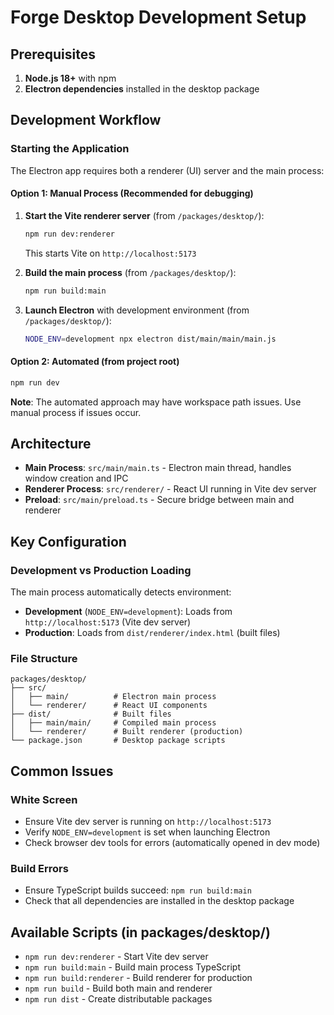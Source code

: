 # Forge Desktop Development Setup

## Prerequisites

1. **Node.js 18+** with npm
2. **Electron dependencies** installed in the desktop package

## Development Workflow

### Starting the Application

The Electron app requires both a renderer (UI) server and the main process:

#### Option 1: Manual Process (Recommended for debugging)

1. **Start the Vite renderer server** (from `/packages/desktop/`):
   ```bash
   npm run dev:renderer
   ```
   This starts Vite on `http://localhost:5173`

2. **Build the main process** (from `/packages/desktop/`):
   ```bash
   npm run build:main
   ```

3. **Launch Electron** with development environment (from `/packages/desktop/`):
   ```bash
   NODE_ENV=development npx electron dist/main/main/main.js
   ```

#### Option 2: Automated (from project root)
```bash
npm run dev
```

**Note**: The automated approach may have workspace path issues. Use manual process if issues occur.

## Architecture

- **Main Process**: `src/main/main.ts` - Electron main thread, handles window creation and IPC
- **Renderer Process**: `src/renderer/` - React UI running in Vite dev server
- **Preload**: `src/main/preload.ts` - Secure bridge between main and renderer

## Key Configuration

### Development vs Production Loading

The main process automatically detects environment:
- **Development** (`NODE_ENV=development`): Loads from `http://localhost:5173` (Vite dev server)
- **Production**: Loads from `dist/renderer/index.html` (built files)

### File Structure
```
packages/desktop/
├── src/
│   ├── main/          # Electron main process
│   └── renderer/      # React UI components
├── dist/              # Built files
│   ├── main/main/     # Compiled main process
│   └── renderer/      # Built renderer (production)
└── package.json       # Desktop package scripts
```

## Common Issues

### White Screen
- Ensure Vite dev server is running on `http://localhost:5173`
- Verify `NODE_ENV=development` is set when launching Electron
- Check browser dev tools for errors (automatically opened in dev mode)

### Build Errors
- Ensure TypeScript builds succeed: `npm run build:main`
- Check that all dependencies are installed in the desktop package

## Available Scripts (in packages/desktop/)

- `npm run dev:renderer` - Start Vite dev server
- `npm run build:main` - Build main process TypeScript
- `npm run build:renderer` - Build renderer for production
- `npm run build` - Build both main and renderer
- `npm run dist` - Create distributable packages